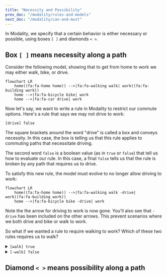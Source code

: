 ```yaml
---
title: "Necessity and Possibility"
prev_doc: "/modality/rules-and-models"
next_doc: "/modality/can-and-must"
---
```


In Modality, we specify that a certain behavior is either necessary or possible, using boxes `[ ]` and diamonds `< >`.

## Box `[ ]` means necessity along a path

Consider the following model, showing that to get from home to work we may either walk, bike, or drive.

```mermaid
flowchart LR
    home((fa:fa-home home)) -->|fa:fa-walking walk| work((fa:fa-building work))
    home -->|fa:fa-bicycle bike| work
    home -->|fa:fa-car drive| work
```

Now let's say, we want to write a rule in Modality to restrict our commute options. Here's a rule that says we may not drive to work:

`[drive] false`

The square brackets around the word "drive" is called a box and conveys necessity. In this case, the box is telling us that this rule applies to commuting paths that necessitate driving.

The second word `false` is a boolean value (as in `true` or `false`) that tell us how to evaluate our rule. In this case, a final `false` tells us that the rule is broken by any path that requires us to drive.

To satisfy this new rule, the model must evolve to no longer allow driving to work:

```mermaid
flowchart LR
    home((fa:fa-home home)) -->|fa:fa-walking walk -drive| work((fa:fa-building work))
    home -->|fa:fa-bicycle bike -drive| work
```

Note the the arrow for driving to work is now gone. You'll also see that `-drive` has been included on the other arrows. This prevent scenarios where we both drive and bike or walk to work.

So what if we wanted a rule to require walking to work? Which of these two rules requires us to walk?

<details>
<summary><code>[walk] true</code>
</summary>
<br>
<div>Sorry, wrong answer. <code>true</code> after <code>[walk]</code> means that any path including walking should be true, but it also doesn't restrict other paths.</div>
</details>

<details>
<summary><code>[-walk] false</code></summary>
<br>
<div>Great job! <code>false</code> after <code>[-walk]</code> means that any path not including walking should be false.</div>
</details>

## Diamond `< >` means possibility along a path